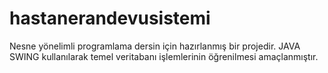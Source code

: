# hastanerandevusistemi
 Nesne yönelimli programlama dersin için hazırlanmış bir projedir. JAVA SWING kullanılarak temel veritabanı işlemlerinin öğrenilmesi amaçlanmıştır.
